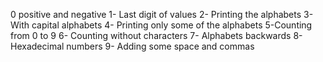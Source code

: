 0 positive and negative
1- Last digit of values
2- Printing the alphabets
3- With capital alphabets
4- Printing only some of the alphabets
5-Counting from 0 to 9
6- Counting without characters
7- Alphabets backwards
8- Hexadecimal numbers
9- Adding some space and commas
